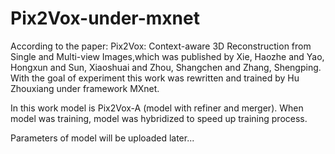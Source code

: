 # Pix2Vox-under-mxnet
According to the paper: Pix2Vox: Context-aware 3D Reconstruction from Single and Multi-view Images,which was published by Xie, Haozhe and Yao, Hongxun and Sun, Xiaoshuai and Zhou, Shangchen and Zhang, Shengping. With the goal of experiment this work was rewritten and trained by Hu Zhouxiang under framework MXnet.


In this work model is Pix2Vox-A (model with refiner and merger).
When model was training, model was hybridized to speed up training process.

Parameters of model will be uploaded later...
